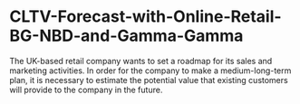 # CLTV-Forecast-with-Online-Retail-BG-NBD-and-Gamma-Gamma
The UK-based retail company wants to set a roadmap for its sales and marketing activities. In order for the company to make a medium-long-term plan, it is necessary to estimate the potential value that existing customers will provide to the company in the future.
